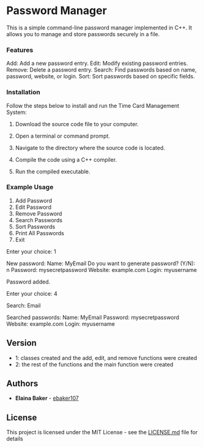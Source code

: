 # Password Manager

This is a simple command-line password manager implemented in C++. It allows you to manage and store passwords securely in a file.

### Features
Add: Add a new password entry.
Edit: Modify existing password entries.
Remove: Delete a password entry.
Search: Find passwords based on name, password, website, or login.
Sort: Sort passwords based on specific fields.

### Installation

Follow the steps below to install and run the Time Card Management System:

1. Download the source code file to your computer.

2. Open a terminal or command prompt.

3. Navigate to the directory where the source code is located.

4. Compile the code using a C++ compiler.

5. Run the compiled executable.

### Example Usage

1. Add Password
2. Edit Password
3. Remove Password
4. Search Passwords
5. Sort Passwords
6. Print All Passwords
7. Exit

Enter your choice: 1

New password:
Name: MyEmail
Do you want to generate password? (Y/N): n
Password: mysecretpassword
Website: example.com
Login: myusername

Password added.

Enter your choice: 4

Search: Email

Searched passwords:
Name: MyEmail
Password: mysecretpassword
Website: example.com
Login: myusername

## Version

* 1: classes created and the add, edit, and remove functions were created
* 2: the rest of the functions and the main function were created

## Authors

* **Elaina Baker** - [ebaker107](https://github.com/ebaker107)
  
## License

This project is licensed under the MIT License - see the [LICENSE.md](LICENSE.md) file for details
